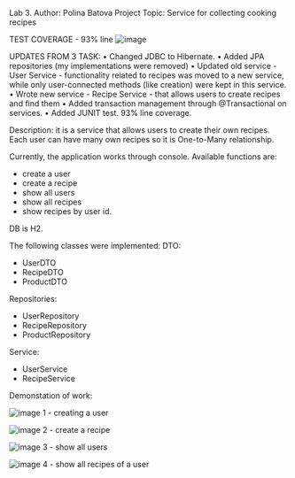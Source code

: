 Lab 3. Author: Polina Batova
Project Topic: Service for collecting cooking recipes

TEST COVERAGE - 93% line
![image](https://github.com/user-attachments/assets/fc3c0cba-4b8e-4cdb-bb67-2aa51be1e55f)

UPDATES FROM 3 TASK:
•	Changed JDBC to Hibernate.
•	Added JPA repositories (my implementations were removed) 
•	Updated old service - User Service - functionality related to recipes was moved to a new service, while only user-connected methods (like creation) were kept in this service.
•	Wrote new service - Recipe Service - that allows users to create recipes and find them
•	Added transaction management through @Transactional on services.
•	Added JUNIT test. 93% line coverage. 



Description: it is a service that allows users to create their own recipes. Each user can have many own recipes so it is One-to-Many relationship. 

Currently, the application works through console. 
Available functions are: 
-  create a user
-  create a recipe
-  show all users
-  show all recipes
-  show recipes by user id.

DB is H2.

The following classes were implemented:
DTO: 
- UserDTO
- RecipeDTO
- ProductDTO

Repositories:
- UserRepository
- RecipeRepository
- ProductRepository

Service:
- UserService
- RecipeService

Demonstation of work:

![image](https://github.com/user-attachments/assets/30a9744d-1819-4e80-9db4-1f4deda446c8) 1 - creating a user 


![image](https://github.com/user-attachments/assets/03b4669f-e090-4354-af54-3688c87129b9) 2 - create a recipe


![image](https://github.com/user-attachments/assets/19992d06-5034-422a-96b3-411b8046be0a)  3 - show all users 



![image](https://github.com/user-attachments/assets/630b91dd-9ebf-463a-b9cd-e25c534ad75b)  4 - show all recipes of a user



